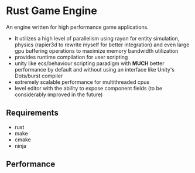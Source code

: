 # Rust Game Engine
An engine written for high performance game applications.
- It utilizes a high level of parallelism using rayon for entity simulation, physics (rapier3d to rewrite myself for better integration) and even large gpu buffering operations to maximize memory bandwidth utilization
- provides runtime compilation for user scripting
- unity like ecs/behaviour scripting paradigm with **MUCH** better performance by default and without using an interface like Unity's Dots/burst compiler
- extremely scalable performance for multithreaded cpus
- level editor with the ability to expose component fields (to be considerably improved in the future)

## Requirements
- rust
- make
- cmake
- ninja

## Performance
